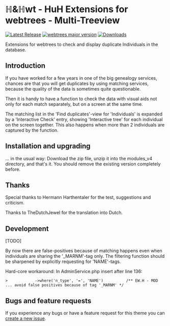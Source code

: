 ℍ&ℍwt - HuH Extensions for webtrees - Multi-Treeview
============================

[![Latest Release](https://img.shields.io/github/v/release/huhwt/huhwt-mtv)][1]
[![webtrees major version](https://img.shields.io/badge/webtrees-v2.x-green)][2]
[![Downloads](https://img.shields.io/github/downloads/huhwt/huhwt-mtv/v1.0/total)]()

Extensions for webtrees to check and display duplicate Individuals in the database.

Introduction
-----------

If you have worked for a few years in one of the big genealogy services, chances are that you will get duplicates by using matching services, because the quality of the data is sometimes quite questionable.

Then it is handy to have a function to check the data with visual aids not only for each match separately, but on a screen at the same time.

The matching list in the 'Find duplicates'-view for 'Individuals' is expanded by a 'Interactive Check' entry, showing 'Interactive tree' for each individual on the screen together. This also happens when more than 2 individuals are captured by the function.

Installation and upgrading
--------------------------
... in the usual way: Download the zip file, unzip it into the modules_v4 directory, and that's it. You should remove the existing version completely before.

Thanks
--------------------------

Special thanks to Hermann Harthentaler for the test, suggestions and criticism.

Thanks to TheDutchJewel for the translation into Dutch.

Development
-------------------------

[TODO]

By now there are false-positives because of matching happens even when individuals are sharing the '_MARNM'-tag only. The filtering function should be sharpened by explicitly requesting for 'NAME'-tags.

Hard-core workaround: In AdminService.php insert after line 136:

    >            ->where('n_type', '=', 'NAME')          /** EW.H - MOD ... avoid false positives because of tag '_MARNM' */


Bugs and feature requests
-------------------------
If you experience any bugs or have a feature request for this theme you can [create a new issue][3].

[1]: https://github.com/huhwt/huhwt-mtv/releases/latest
[2]: https://webtrees.net/download
[3]: https://github.com/huhwt/huhwt-mtv/issues?state=open